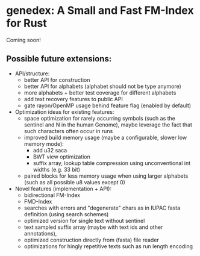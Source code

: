 # genedex: A Small and Fast FM-Index for Rust

Coming soon!

## Possible future extensions:

- API/structure:
    - better API for construction
    - better API for alphabets (alphabet should not be type anymore)
    - more alphabets + better test coverage for different alphabets
    - add text recovery features to public API
    - gate rayon/OpenMP usage behind feature flag (enabled by default)
- Optimization ideas for existing features:
    - space optimization for rarely occurring symbols (such as the sentinel and N in the human Genome), maybe leverage the fact that such characters often occur in runs
    - improved build memory usage (maybe a configurable, slower low memory mode): 
        - add u32 saca
        - BWT view optimization
        - suffix array, lookup table compression using unconventional int widths (e.g. 33 bit)
    - paired blocks for less memory usage when using larger alphabets (such as all possible u8 values except 0)
- Novel features (implementation + API):
    - bidirectional FM-Index
    - FMD-Index
    - searches with errors and "degenerate" chars as in IUPAC fasta definition (using search schemes)
    - optimized version for single text without sentinel
    - text sampled suffix array (maybe with text ids and other annotations),
    - optimized construction directly from (fasta) file reader
    - optimizations for hingly repetitive texts such as run length encoding
